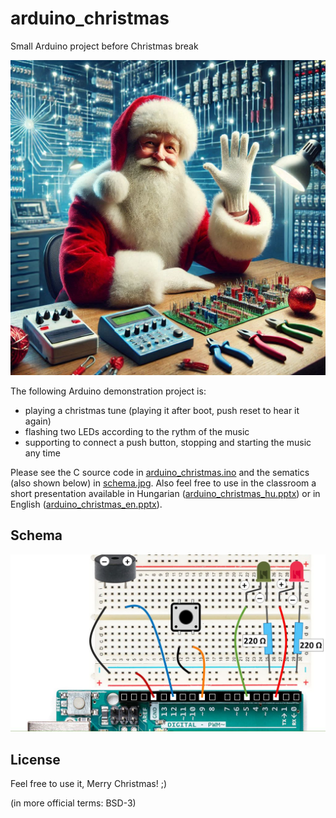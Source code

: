 # arduino_christmas
Small Arduino project before Christmas break

![Santa is a maker](santa.jpg)

The following Arduino demonstration project is:
- playing a christmas tune (playing it after boot, push reset to hear it again)
- flashing two LEDs according to the rythm of the music
- supporting to connect a push button, stopping and starting the music any time

Please see the C source code in [arduino_christmas.ino](arduino_christmas.ino) and the sematics (also shown below) in [schema.jpg](schema.jpg).
Also feel free to use in the classroom a short presentation available in Hungarian ([arduino_christmas_hu.pptx](arduino_christmas_hu.pptx)) or in English ([arduino_christmas_en.pptx](arduino_christmas_en.pptx)).

## Schema
![Schematics](schema.jpg)


## License
Feel free to use it, Merry Christmas! ;)

(in more official terms: BSD-3)
